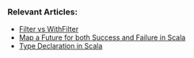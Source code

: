 ### Relevant Articles:

- [Filter vs WithFilter](https://www.baeldung.com/scala/filter-vs-withfilter)
- [Map a Future for both Success and Failure in Scala](https://www.baeldung.com/scala/future-success-failure)
- [Type Declaration in Scala](https://www.baeldung.com/scala/type-declaration)
